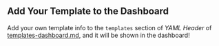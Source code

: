 Add Your Template to the Dashboard
----------------
Add your own template info to the `templates` section of *YAML Header* of [templates-dashboard.md](https://github.com/dotnet/docfx/edit/dev/Documentation/templates-and-plugins/templates-dashboard.md), and it will be shown in the dashboard!
